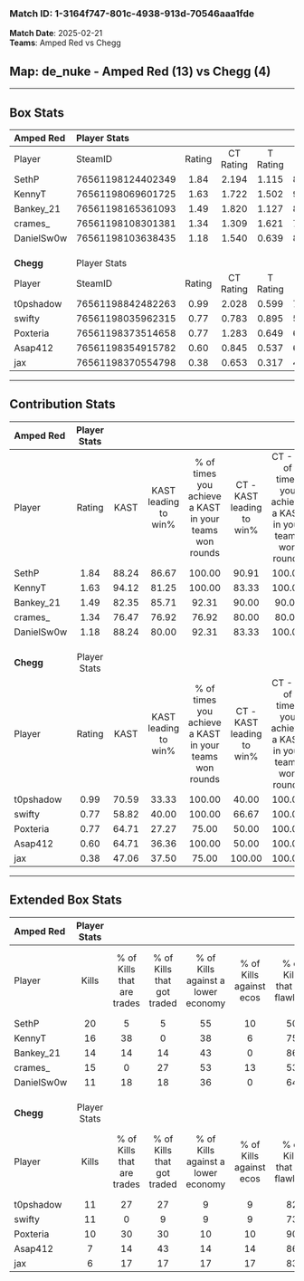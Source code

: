 ### Match ID: 1-3164f747-801c-4938-913d-70546aaa1fde  
**Match Date**: 2025-02-21  
**Teams**: Amped Red vs Chegg  

## **Map**: de_nuke - Amped Red (13) vs Chegg (4)  
---  

## Box Stats  

| **Amped Red** | Player Stats      |        |           |          |       |       |       |         |        |      |     |
| :- | :- | :-: | :-: | :-: | :-: | :-: | :-: | :-: | :-: | :-: | :-: |
| Player        | SteamID           | Rating | CT Rating | T Rating | KAST  |  ADR  | Kills | Assists | Deaths | K/D  | HS% |
| SethP         | 76561198124402349 |  1.84  |   2.194   |  1.115   | 88.24 | 102.8 |  20   |    2    |   7    | 2.86 | 35  |
| KennyT        | 76561198069601725 |  1.63  |   1.722   |  1.502   | 94.12 | 82.9  |  16   |    3    |   7    | 2.29 | 31  |
| Bankey_21     | 76561198165361093 |  1.49  |   1.820   |  1.127   | 82.35 | 101.5 |  14   |    7    |   8    | 1.75 | 42  |
| crames_       | 76561198108301381 |  1.34  |   1.309   |  1.621   | 76.47 | 96.4  |  15   |    4    |   12   | 1.25 | 33  |
| DanielSw0w    | 76561198103638435 |  1.18  |   1.540   |  0.639   | 88.24 | 65.1  |  11   |    9    |   11   | 1.00 | 45  |
|               |                   |        |           |          |       |       |       |         |        |      |     |
|               |                   |        |           |          |       |       |       |         |        |      |     |
|               |                   |        |           |          |       |       |       |         |        |      |     |
| **Chegg**     | Player Stats      |        |           |          |       |       |       |         |        |      |     |
| Player        | SteamID           | Rating | CT Rating | T Rating | KAST  |  ADR  | Kills | Assists | Deaths | K/D  | HS% |
| t0pshadow     | 76561198842482263 |  0.99  |   2.028   |  0.599   | 70.59 | 85.9  |  11   |    8    |   15   | 0.73 | 45  |
| swifty        | 76561198035962315 |  0.77  |   0.783   |  0.895   | 58.82 | 53.3  |  11   |    3    |   15   | 0.73 | 45  |
| Poxteria      | 76561198373514658 |  0.77  |   1.283   |  0.649   | 64.71 | 68.4  |  10   |    2    |   16   | 0.63 | 20  |
| Asap412       | 76561198354915782 |  0.60  |   0.845   |  0.537   | 64.71 | 47.5  |   7   |    4    |   15   | 0.47 | 71  |
| jax           | 76561198370554798 |  0.38  |   0.653   |  0.317   | 47.06 | 43.3  |   6   |    1    |   15   | 0.40 | 83  |
---  

## Contribution Stats  

| **Amped Red** | Player Stats |       |                      |                                                        |                           |                                                             |                          |                                                            |
| :- | :-: | :-: | :-: | :-: | :-: | :-: | :-: | :-: |
| Player        |    Rating    | KAST  | KAST leading to win% | % of times you achieve a KAST in your teams won rounds | CT - KAST leading to win% | CT - % of times you achieve a KAST in your teams won rounds | T - KAST leading to win% | T - % of times you achieve a KAST in your teams won rounds |
| SethP         |     1.84     | 88.24 |        86.67         |                         100.00                         |           90.91           |                           100.00                            |          75.00           |                           100.00                           |
| KennyT        |     1.63     | 94.12 |        81.25         |                         100.00                         |           83.33           |                           100.00                            |          75.00           |                           100.00                           |
| Bankey_21     |     1.49     | 82.35 |        85.71         |                         92.31                          |           90.00           |                            90.00                            |          75.00           |                           100.00                           |
| crames_       |     1.34     | 76.47 |        76.92         |                         76.92                          |           80.00           |                            80.00                            |          66.67           |                           66.67                            |
| DanielSw0w    |     1.18     | 88.24 |        80.00         |                         92.31                          |           83.33           |                           100.00                            |          66.67           |                           66.67                            |
|               |              |       |                      |                                                        |                           |                                                             |                          |                                                            |
|               |              |       |                      |                                                        |                           |                                                             |                          |                                                            |
|               |              |       |                      |                                                        |                           |                                                             |                          |                                                            |
| **Chegg**     | Player Stats |       |                      |                                                        |                           |                                                             |                          |                                                            |
| Player        |    Rating    | KAST  | KAST leading to win% | % of times you achieve a KAST in your teams won rounds | CT - KAST leading to win% | CT - % of times you achieve a KAST in your teams won rounds | T - KAST leading to win% | T - % of times you achieve a KAST in your teams won rounds |
| t0pshadow     |     0.99     | 70.59 |        33.33         |                         100.00                         |           40.00           |                           100.00                            |          28.57           |                           100.00                           |
| swifty        |     0.77     | 58.82 |        40.00         |                         100.00                         |           66.67           |                           100.00                            |          28.57           |                           100.00                           |
| Poxteria      |     0.77     | 64.71 |        27.27         |                         75.00                          |           50.00           |                           100.00                            |          14.29           |                           50.00                            |
| Asap412       |     0.60     | 64.71 |        36.36         |                         100.00                         |           50.00           |                           100.00                            |          28.57           |                           100.00                           |
| jax           |     0.38     | 47.06 |        37.50         |                         75.00                          |          100.00           |                           100.00                            |          16.67           |                           50.00                            |
---  

## Extended Box Stats  

| **Amped Red** | Player Stats |                            |                            |                                    |                         |                              |                                 |        |                             |                                     |                          |                               |                            |
| :- | :-: | :-: | :-: | :-: | :-: | :-: | :-: | :-: | :-: | :-: | :-: | :-: | :-: |
| Player        |    Kills     | % of Kills that are trades | % of Kills that got traded | % of Kills against a lower economy | % of Kills against ecos | % of Kills that are flawless | % of Kills that are close duels | Deaths | % of Deaths that get traded | % of Deaths against a lower economy | % of Deaths against ecos | % of Deaths that are flawless | % of Deaths that are close |
| SethP         |      20      |             5              |             5              |                 55                 |           10            |              50              |                0                |   7    |             14              |                 43                  |            0             |              57               |             0              |
| KennyT        |      16      |             38             |             0              |                 38                 |            6            |              75              |                0                |   7    |             14              |                 43                  |            0             |              86               |             0              |
| Bankey_21     |      14      |             14             |             14             |                 43                 |            0            |              86              |                0                |   8    |             50              |                 50                  |            13            |              100              |             0              |
| crames_       |      15      |             0              |             27             |                 53                 |           13            |              53              |                7                |   12   |             17              |                 50                  |            0             |              83               |             0              |
| DanielSw0w    |      11      |             18             |             18             |                 36                 |            0            |              64              |                0                |   11   |             27              |                 55                  |            9             |              82               |             0              |
|               |              |                            |                            |                                    |                         |                              |                                 |        |                             |                                     |                          |                               |                            |
|               |              |                            |                            |                                    |                         |                              |                                 |        |                             |                                     |                          |                               |                            |
|               |              |                            |                            |                                    |                         |                              |                                 |        |                             |                                     |                          |                               |                            |
| **Chegg**     | Player Stats |                            |                            |                                    |                         |                              |                                 |        |                             |                                     |                          |                               |                            |
| Player        |    Kills     | % of Kills that are trades | % of Kills that got traded | % of Kills against a lower economy | % of Kills against ecos | % of Kills that are flawless | % of Kills that are close duels | Deaths | % of Deaths that get traded | % of Deaths against a lower economy | % of Deaths against ecos | % of Deaths that are flawless | % of Deaths that are close |
| t0pshadow     |      11      |             27             |             27             |                 9                  |            9            |              82              |                0                |   15   |              7              |                  7                  |            7             |              47               |             0              |
| swifty        |      11      |             0              |             9              |                 9                  |            9            |              73              |                0                |   15   |             20              |                  7                  |            7             |              60               |             0              |
| Poxteria      |      10      |             30             |             30             |                 10                 |           10            |              90              |                0                |   16   |             13              |                  6                  |            6             |              75               |             6              |
| Asap412       |      7       |             14             |             43             |                 14                 |           14            |              86              |                0                |   15   |              7              |                  0                  |            0             |              73               |             0              |
| jax           |      6       |             17             |             17             |                 17                 |           17            |              83              |                0                |   15   |             13              |                 13                  |            7             |              73               |             0              |
